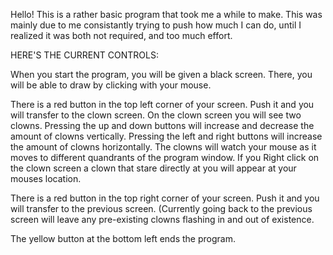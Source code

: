 Hello! This is a rather basic program that took me a while to make. 
This was mainly due to me consistantly trying to push how much I can do, until I realized it was both not required, and too much effort.


HERE'S THE CURRENT CONTROLS: 

When you start the program, you will be given a black screen. There, you will be able to draw by clicking with your mouse.

There is a red button in the top left corner of your screen. Push it and you will transfer to the clown screen.
On the clown screen you will see two clowns. Pressing the up and down buttons will increase and decrease the amount of clowns vertically. 
Pressing the left and right buttons will increase the amount of clowns horizontally. 
The clowns will watch your mouse as it moves to different quandrants of the program window. 
If you Right click on the clown screen a clown that stare directly at you will appear at your mouses location.

There is a red button in the top right corner of your screen. 
Push it and you will transfer to the previous screen. (Currently going back to the previous screen will leave any pre-existing clowns flashing in and out of existence.

The yellow button at the bottom left ends the program.